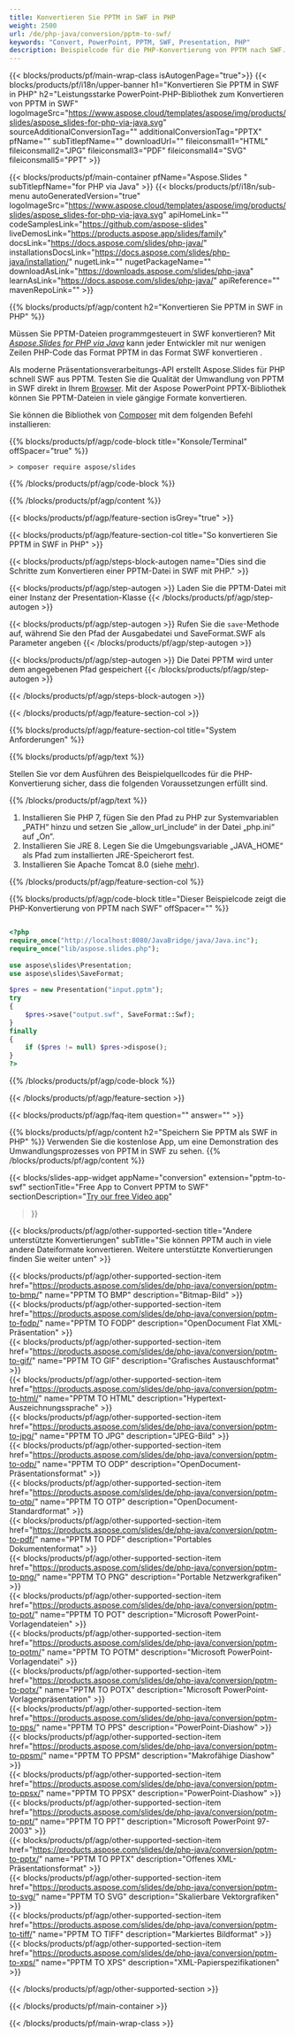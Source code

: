 ```yaml
---
title: Konvertieren Sie PPTM in SWF in PHP
weight: 2500
url: /de/php-java/conversion/pptm-to-swf/ 
keywords: "Convert, PowerPoint, PPTM, SWF, Presentation, PHP"
description: Beispielcode für die PHP-Konvertierung von PPTM nach SWF. Verwenden Sie die PowerPoint-PHP-API für die Stapelkonvertierung von PPTM-Dateien in SWF-Dateien.
---
```


{{< blocks/products/pf/main-wrap-class isAutogenPage="true">}}
{{< blocks/products/pf/i18n/upper-banner h1="Konvertieren Sie PPTM in SWF in PHP" h2="Leistungsstarke PowerPoint-PHP-Bibliothek zum Konvertieren von PPTM in SWF" logoImageSrc="https://www.aspose.cloud/templates/aspose/img/products/slides/aspose_slides-for-php-via-java.svg" sourceAdditionalConversionTag="" additionalConversionTag="PPTX" pfName="" subTitlepfName="" downloadUrl="" fileiconsmall1="HTML" fileiconsmall2="JPG" fileiconsmall3="PDF" fileiconsmall4="SVG" fileiconsmall5="PPT" >}}

{{< blocks/products/pf/main-container pfName="Aspose.Slides " subTitlepfName="for PHP via Java" >}}
{{< blocks/products/pf/i18n/sub-menu autoGeneratedVersion="true" logoImageSrc="https://www.aspose.cloud/templates/aspose/img/products/slides/aspose_slides-for-php-via-java.svg" apiHomeLink="" codeSamplesLink="https://github.com/aspose-slides" liveDemosLink="https://products.aspose.app/slides/family" docsLink="https://docs.aspose.com/slides/php-java/" installationsDocsLink="https://docs.aspose.com/slides/php-java/installation/" nugetLink="" nugetPackageName="" downloadAsLink="https://downloads.aspose.com/slides/php-java" learnAsLink="https://docs.aspose.com/slides/php-java/" apiReference="" mavenRepoLink="" >}}

{{% blocks/products/pf/agp/content h2="Konvertieren Sie PPTM in SWF in PHP" %}}

Müssen Sie PPTM-Dateien programmgesteuert in SWF konvertieren? Mit [*Aspose.Slides for PHP via Java*](https://products.aspose.com/slides/de/php-java/) kann jeder Entwickler mit nur wenigen Zeilen PHP-Code das Format PPTM in das Format SWF konvertieren .

Als moderne Präsentationsverarbeitungs-API erstellt Aspose.Slides für PHP schnell SWF aus PPTM. Testen Sie die Qualität der Umwandlung von PPTM in SWF direkt in Ihrem [Browser](https://products.aspose.app/slides/conversion). Mit der Aspose PowerPoint PPTX-Bibliothek können Sie PPTM-Dateien in viele gängige Formate konvertieren.

Sie können die Bibliothek von [Composer](https://packagist.org/packages/aspose/slides) mit dem folgenden Befehl installieren:

{{% blocks/products/pf/agp/code-block title="Konsole/Terminal" offSpacer="true" %}}

```console
> composer require aspose/slides 

```

{{% /blocks/products/pf/agp/code-block %}}

{{% /blocks/products/pf/agp/content %}}

{{< blocks/products/pf/agp/feature-section isGrey="true" >}}

{{< blocks/products/pf/agp/feature-section-col title="So konvertieren Sie PPTM in SWF in PHP" >}}

{{< blocks/products/pf/agp/steps-block-autogen name="Dies sind die Schritte zum Konvertieren einer PPTM-Datei in SWF mit PHP." >}}

{{< blocks/products/pf/agp/step-autogen >}}
Laden Sie die PPTM-Datei mit einer Instanz der Presentation-Klasse
{{< /blocks/products/pf/agp/step-autogen >}}

{{< blocks/products/pf/agp/step-autogen >}}
Rufen Sie die `save`-Methode auf, während Sie den Pfad der Ausgabedatei und SaveFormat.SWF als Parameter angeben
{{< /blocks/products/pf/agp/step-autogen >}}

{{< blocks/products/pf/agp/step-autogen >}}
Die Datei PPTM wird unter dem angegebenen Pfad gespeichert
{{< /blocks/products/pf/agp/step-autogen >}}

{{< /blocks/products/pf/agp/steps-block-autogen >}}

{{< /blocks/products/pf/agp/feature-section-col >}}

{{% blocks/products/pf/agp/feature-section-col title="System Anforderungen" %}}

{{% blocks/products/pf/agp/text %}}

 Stellen Sie vor dem Ausführen des Beispielquellcodes für die PHP-Konvertierung sicher, dass die folgenden Voraussetzungen erfüllt sind.

{{% /blocks/products/pf/agp/text %}}

1. Installieren Sie PHP 7, fügen Sie den Pfad zu PHP zur Systemvariablen „PATH“ hinzu und setzen Sie „allow_url_include“ in der Datei „php.ini“ auf „On“.
1. Installieren Sie JRE 8. Legen Sie die Umgebungsvariable „JAVA_HOME“ als Pfad zum installierten JRE-Speicherort fest.
1. Installieren Sie Apache Tomcat 8.0 (siehe [mehr](https://docs.aspose.com/slides/php-java/installation/)). 

{{% /blocks/products/pf/agp/feature-section-col %}}

{{% blocks/products/pf/agp/code-block title="Dieser Beispielcode zeigt die PHP-Konvertierung von PPTM nach SWF" offSpacer="" %}}

```php

<?php
require_once("http://localhost:8080/JavaBridge/java/Java.inc");
require_once("lib/aspose.slides.php");
 
use aspose\slides\Presentation;
use aspose\slides\SaveFormat;
 
$pres = new Presentation("input.pptm");
try
{
    $pres->save("output.swf", SaveFormat::Swf);
}
finally
{
    if ($pres != null) $pres->dispose();
}
?>

```
{{% /blocks/products/pf/agp/code-block %}}

{{< /blocks/products/pf/agp/feature-section >}}

{{< blocks/products/pf/agp/faq-item question="" answer="" >}}
 
{{% blocks/products/pf/agp/content h2="Speichern Sie PPTM als SWF in PHP" %}}
Verwenden Sie die kostenlose App, um eine Demonstration des Umwandlungsprozesses von PPTM in SWF zu sehen. 
{{% /blocks/products/pf/agp/content %}}

<!-- aboutfile Starts -->

{{< blocks/slides-app-widget 
appName="conversion"
extension="pptm-to-swf"
sectionTitle="Free App to Convert PPTM to SWF" 
sectionDescription="[Try our free Video app](https://products.aspose.app/slides/video/)" 
>}}

<!-- aboutfile Ends -->

{{< blocks/products/pf/agp/other-supported-section title="Andere unterstützte Konvertierungen" subTitle="Sie können PPTM auch in viele andere Dateiformate konvertieren. Weitere unterstützte Konvertierungen finden Sie weiter unten" >}}

{{< blocks/products/pf/agp/other-supported-section-item href="https://products.aspose.com/slides/de/php-java/conversion/pptm-to-bmp/" name="PPTM TO BMP" description="Bitmap-Bild" >}}  
{{< blocks/products/pf/agp/other-supported-section-item href="https://products.aspose.com/slides/de/php-java/conversion/pptm-to-fodp/" name="PPTM TO FODP" description="OpenDocument Flat XML-Präsentation" >}}  
{{< blocks/products/pf/agp/other-supported-section-item href="https://products.aspose.com/slides/de/php-java/conversion/pptm-to-gif/" name="PPTM TO GIF" description="Grafisches Austauschformat" >}}  
{{< blocks/products/pf/agp/other-supported-section-item href="https://products.aspose.com/slides/de/php-java/conversion/pptm-to-html/" name="PPTM TO HTML" description="Hypertext-Auszeichnungssprache" >}}  
{{< blocks/products/pf/agp/other-supported-section-item href="https://products.aspose.com/slides/de/php-java/conversion/pptm-to-jpg/" name="PPTM TO JPG" description="JPEG-Bild" >}}  
{{< blocks/products/pf/agp/other-supported-section-item href="https://products.aspose.com/slides/de/php-java/conversion/pptm-to-odp/" name="PPTM TO ODP" description="OpenDocument-Präsentationsformat" >}}  
{{< blocks/products/pf/agp/other-supported-section-item href="https://products.aspose.com/slides/de/php-java/conversion/pptm-to-otp/" name="PPTM TO OTP" description="OpenDocument-Standardformat" >}}  
{{< blocks/products/pf/agp/other-supported-section-item href="https://products.aspose.com/slides/de/php-java/conversion/pptm-to-pdf/" name="PPTM TO PDF" description="Portables Dokumentenformat" >}}  
{{< blocks/products/pf/agp/other-supported-section-item href="https://products.aspose.com/slides/de/php-java/conversion/pptm-to-png/" name="PPTM TO PNG" description="Portable Netzwerkgrafiken" >}}  
{{< blocks/products/pf/agp/other-supported-section-item href="https://products.aspose.com/slides/de/php-java/conversion/pptm-to-pot/" name="PPTM TO POT" description="Microsoft PowerPoint-Vorlagendateien" >}}  
{{< blocks/products/pf/agp/other-supported-section-item href="https://products.aspose.com/slides/de/php-java/conversion/pptm-to-potm/" name="PPTM TO POTM" description="Microsoft PowerPoint-Vorlagendatei" >}}  
{{< blocks/products/pf/agp/other-supported-section-item href="https://products.aspose.com/slides/de/php-java/conversion/pptm-to-potx/" name="PPTM TO POTX" description="Microsoft PowerPoint-Vorlagenpräsentation" >}}  
{{< blocks/products/pf/agp/other-supported-section-item href="https://products.aspose.com/slides/de/php-java/conversion/pptm-to-pps/" name="PPTM TO PPS" description="PowerPoint-Diashow" >}}  
{{< blocks/products/pf/agp/other-supported-section-item href="https://products.aspose.com/slides/de/php-java/conversion/pptm-to-ppsm/" name="PPTM TO PPSM" description="Makrofähige Diashow" >}}  
{{< blocks/products/pf/agp/other-supported-section-item href="https://products.aspose.com/slides/de/php-java/conversion/pptm-to-ppsx/" name="PPTM TO PPSX" description="PowerPoint-Diashow" >}}  
{{< blocks/products/pf/agp/other-supported-section-item href="https://products.aspose.com/slides/de/php-java/conversion/pptm-to-ppt/" name="PPTM TO PPT" description="Microsoft PowerPoint 97-2003" >}}  
{{< blocks/products/pf/agp/other-supported-section-item href="https://products.aspose.com/slides/de/php-java/conversion/pptm-to-pptx/" name="PPTM TO PPTX" description="Offenes XML-Präsentationsformat" >}}  
{{< blocks/products/pf/agp/other-supported-section-item href="https://products.aspose.com/slides/de/php-java/conversion/pptm-to-svg/" name="PPTM TO SVG" description="Skalierbare Vektorgrafiken" >}}  
{{< blocks/products/pf/agp/other-supported-section-item href="https://products.aspose.com/slides/de/php-java/conversion/pptm-to-tiff/" name="PPTM TO TIFF" description="Markiertes Bildformat" >}}  
{{< blocks/products/pf/agp/other-supported-section-item href="https://products.aspose.com/slides/de/php-java/conversion/pptm-to-xps/" name="PPTM TO XPS" description="XML-Papierspezifikationen" >}}  


{{< /blocks/products/pf/agp/other-supported-section >}}

{{< /blocks/products/pf/main-container >}}
    
{{< /blocks/products/pf/main-wrap-class >}}